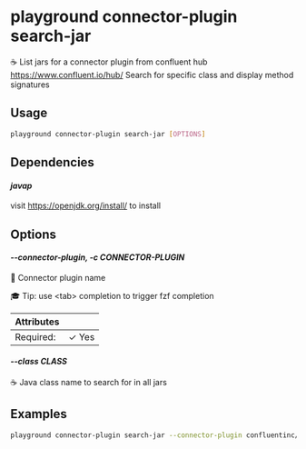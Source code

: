 # playground connector-plugin search-jar

☕ List jars for a connector plugin from confluent hub https://www.confluent.io/hub/ Search for specific class and display method signatures

## Usage

```bash
playground connector-plugin search-jar [OPTIONS]
```

## Dependencies

#### *javap*

visit https://openjdk.org/install/ to install

## Options

#### *--connector-plugin, -c CONNECTOR-PLUGIN*

🔌 Connector plugin name  
  
🎓 Tip: use \<tab\> completion to trigger fzf completion

| Attributes      | &nbsp;
|-----------------|-------------
| Required:       | ✓ Yes

#### *--class CLASS*

☕ Java class name to search for in all jars

## Examples

```bash
playground connector-plugin search-jar --connector-plugin confluentinc/kafka-connect-s3 --class WebIdentityTokenCredentialsProvider

```


